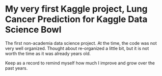 # My very first Kaggle project, Lung Cancer Prediction for Kaggle Data Science Bowl

The first non-academia data science project. At the time, the code was not very well organized. Thought about re-organized a little bit, but it is not worth the time as it was already years old.

Keep as a record to remind myself how much I improve and grow over the past years.
